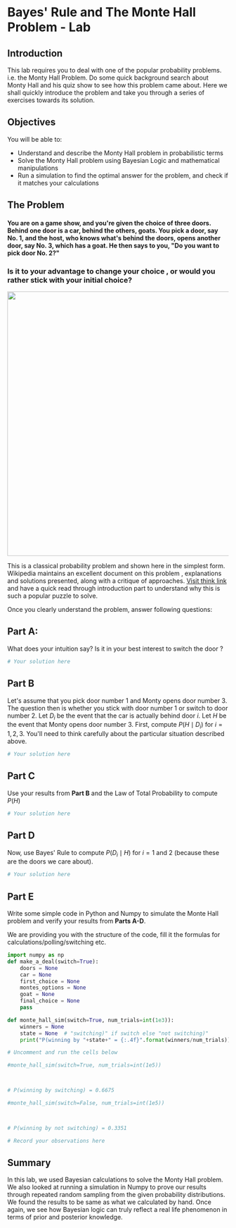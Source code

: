 
#  Bayes' Rule and The Monte Hall Problem - Lab

## Introduction

This lab requires you to deal with one of the popular probability problems. i.e. the Monty Hall Problem. Do some quick background search about Monty Hall and his quiz show to see how this problem came about. Here we shall quickly introduce the problem and take you through a series of exercises towards its solution.

## Objectives

You will be able to:
* Understand and describe the Monty Hall problem in probabilistic terms
* Solve the Monty Hall problem using Bayesian Logic and mathematical manipulations
* Run a simulation to find the optimal answer for the problem, and check if it matches your calculations

## The Problem

#### You are on a game show, and you're given the choice of three doors.  Behind one door is a car, behind the others, goats. You pick a door, say No. 1, and the host, who knows what's behind the doors, opens another door, say No. 3, which has a goat. He then says to you, "Do you want to pick door No. 2?" 

### Is it to your advantage to change your choice , or would you rather stick with your initial choice?

<img src="https://i.ytimg.com/vi/4Lb-6rxZxx0/maxresdefault.jpg" width=600>

This is a classical probability problem and shown here in the simplest form. Wikipedia maintains an excellent document on this problem , explanations and solutions presented, along with a critique of approaches. [Visit think link](https://en.wikipedia.org/wiki/Monty_Hall_problem) and have a quick read through introduction part to understand why this is such a popular puzzle to solve. 

Once you clearly understand the problem, answer following questions:


## Part A: 
What does your intuition say?  Is it in your best interest to switch the door ? 


```python
# Your solution here  
```

## Part B
Let's assume that you pick door number 1 and Monty opens door number 3.  The question then is whether you stick with door number 1 or switch to door number 2. Let $D_i$ be the event that the car is actually behind door $i$.  Let $H$ be the event that Monty opens door number 3. First, compute $P(H \mid D_i)$ for $i=1,2,3$.  You'll need to think carefully about the particular situation described above.


```python
# Your solution here 
```

## Part C
Use your results from **Part B** and the Law of Total Probability to compute $P(H)$


```python
# Your solution here 
```

## Part D 
Now, use Bayes' Rule to compute $P(D_i \mid H)$ for $i=1$ and $2$ (because these are the doors we care about). 


```python
# Your solution here
```

## Part E

Write some simple code in Python and Numpy to simulate the Monte Hall problem and verify your results from **Parts A-D**.

We are providing you with the structure of the code, fill it the formulas for calculations/polling/switching etc. 


```python
import numpy as np 
def make_a_deal(switch=True):
    doors = None
    car = None
    first_choice = None
    montes_options = None
    goat = None
    final_choice = None
    pass

def monte_hall_sim(switch=True, num_trials=int(1e3)): 
    winners = None
    state = None  # "switching)" if switch else "not switching)"
    print("P(winning by "+state+" = {:.4f}".format(winners/num_trials))
```


```python
# Uncomment and run the cells below 
```


```python
#monte_hall_sim(switch=True, num_trials=int(1e5))



# P(winning by switching) = 0.6675
```


```python
#monte_hall_sim(switch=False, num_trials=int(1e5))



# P(winning by not switching) = 0.3351
```


```python
# Record your observations here 
```

## Summary 

In this lab, we used Bayesian calculations to solve the Monty Hall problem. We also looked at running a simulation in Numpy to prove our results through repeated random sampling from the given probability distributions. We found the results to be same as what we calculated by hand. Once again, we see how Bayesian logic can truly reflect a real life phenomenon in terms of prior and posterior knowledge. 
